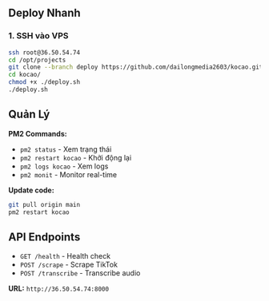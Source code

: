 ## Deploy Nhanh

### 1. SSH vào VPS
```bash
ssh root@36.50.54.74
cd /opt/projects
git clone --branch deploy https://github.com/dailongmedia2603/kocao.git
cd kocao/
chmod +x ./deploy.sh
./deploy.sh

```

## Quản Lý

**PM2 Commands:**
- `pm2 status` - Xem trạng thái
- `pm2 restart kocao` - Khởi động lại
- `pm2 logs kocao` - Xem logs
- `pm2 monit` - Monitor real-time

**Update code:**
```bash
git pull origin main
pm2 restart kocao
```

## API Endpoints
- `GET /health` - Health check
- `POST /scrape` - Scrape TikTok
- `POST /transcribe` - Transcribe audio

**URL:** `http://36.50.54.74:8000`